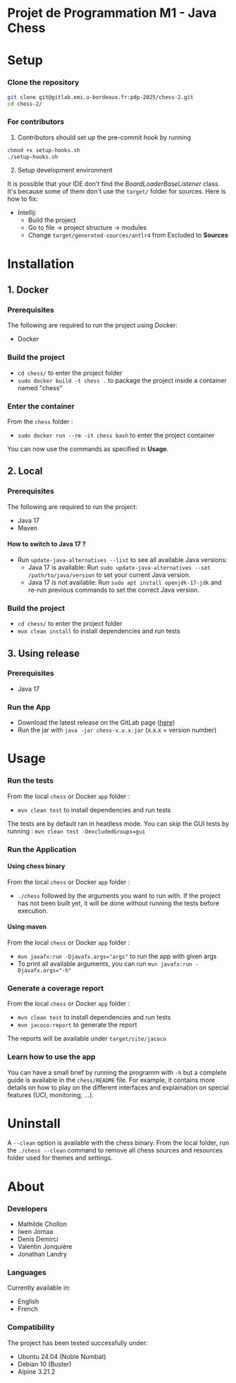 # Projet de Programmation M1 - Java Chess

# Setup

### Clone the repository
```bash
git clone git@gitlab.emi.u-bordeaux.fr:pdp-2025/chess-2.git
cd chess-2/
```

### For contributors
1. Contributors should set up the pre-commit hook by running
```bash
chmod +x setup-hooks.sh
./setup-hooks.sh
```
2. Setup development environment

It is possible that your IDE don't find the _BoardLoaderBaseListener_ class. It's because
some of them don't use the `target/` folder for sources.
Here is how to fix:

  - Intellij: 
    - Build the project 
    - Go to file -> project structure -> modules
    - Change `target/generated-sources/antlr4` from Excluded to **Sources**

# Installation
## 1. Docker

### Prerequisites
The following are required to run the project using Docker:
- Docker

### Build the project
- `cd chess/` to enter the project folder
- `sudo docker build -t chess .` to package the project inside a container named "chess"

### Enter the container
From the `chess` folder :
- `sudo docker run --rm -it chess bash` to enter the project container

You can now use the commands as specified in **Usage**.

## 2. Local
### Prerequisites
The following are required to run the project:
- Java 17
- Maven

#### How to switch to Java 17 ?
- Run `update-java-alternatives --list` to see all available Java versions:
  - Java 17 is available: Run `sudo update-java-alternatives --set /path/to/java/version` to set your current Java version.
  - Java 17 is not available: Run `sudo apt install openjdk-17-jdk` and re-run previous commands to set the correct Java version.

### Build the project
- `cd chess/` to enter the project folder
- `mvn clean install` to install dependencies and run tests

## 3. Using release
### Prerequisites
- Java 17

### Run the App
- Download the latest release on the GitLab page ([here](https://gitlab.emi.u-bordeaux.fr/pdp-2025/chess-2/-/releases))
- Run the jar with `java -jar chess-x.x.x.jar` (x.x.x = version number)

# Usage

### Run the tests
From the local `chess` or Docker `app` folder :
- `mvn clean test` to install dependencies and run tests

The tests are by default ran in headless mode.
You can skip the GUI tests by running :
`mvn clean test -DexcludedGroups=gui`

### Run the Application

#### Using chess binary
From the local `chess` or Docker `app` folder :
- `./chess` followed by the arguments you want to run with. If the project has not been built yet, it will be done without running the tests before execution.

#### Using maven
From the local `chess` or Docker `app` folder :
- `mvn javafx:run -Djavafx.args="args"` to run the app with given args
- To print all available arguments, you can run `mvn javafx:run -Djavafx.args="-h"`

### Generate a coverage report
From the local `chess` or Docker `app` folder :
- `mvn clean test` to install dependencies and run tests
- `mvn jacoco:report` to generate the report

The reports will be available under `target/site/jacoco`

### Learn how to use the app
You can have a small brief by running the programm with `-h` but a complete guide is available in the `chess/README` file. For example, it contains more details on how to play on the different interfaces and explaination on special features (UCI, monitoring, ...).

# Uninstall

A `--clean` option is available with the chess binary. From the local folder, run the `./chess --clean` command to remove all chess sources and resources folder used for themes and settings.

# About

### Developers
- Mathilde Chollon
- Iwen Jomaa
- Denis Demirci
- Valentin Jonquière
- Jonathan Landry

### Languages
Currently available in:
- English
- French

### Compatibility
The project has been tested successfully under:
- Ubuntu 24.04 (Noble Numbat)
- Debian 10 (Buster)
- Alpine 3.21.2